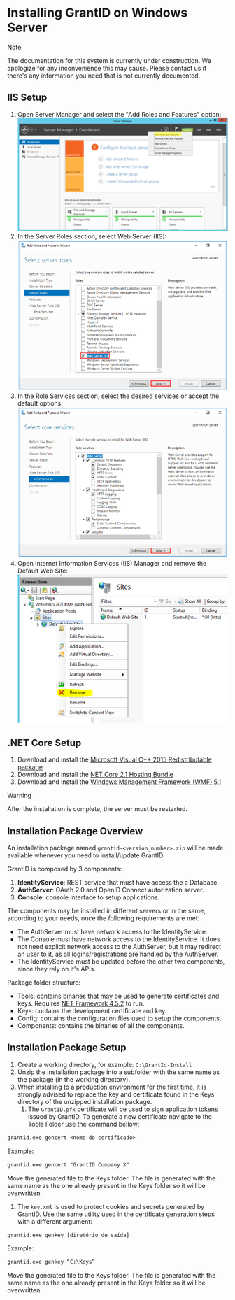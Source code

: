 ﻿# Installing GrantID on Windows Server

> [!NOTE]
> The documentation for this system is currently under construction. We apologize for any inconvenience this may cause. Please
> contact us if there's any information you need that is not currently documented.


## IIS Setup

1. Open Server Manager and select the "Add Roles and Features" option:
![Add Roles and Features](../../../../../images/grant-id/add-roles.png)
1. In the Server Roles section, select Web Server (IIS):
![Server Roles](../../../../../images/grant-id/server-roles.png)
1. In the Role Services section, select the desired services or accept the default options:
![Role Services](../../../../../images/grant-id/role-services.png)
1. Open Internet Information Services (IIS) Manager and remove the Default Web Site:
![Remove default website](../../../../../images/grant-id/remove-default-website.png)


## .NET Core Setup

1. Download and install the <a href="https://www.microsoft.com/en-us/download/details.aspx?id=48145" target="_blank">Microsoft Visual C++ 2015 Redistributable package</a>
1. Download and install the <a href="https://dotnet.microsoft.com/download/dotnet-core/thank-you/runtime-aspnetcore-2.1.16-windows-hosting-bundle-installer" target="_blank">NET Core 2.1 Hosting Bundle</a>
1. Download and install the <a href="https://go.microsoft.com/fwlink/?linkid=839516" target="_blank">Windows Management Framework (WMF) 5.1</a>

> [!WARNING]
> After the installation is complete, the server must be restarted.


## Installation Package Overview

An installation package named `grantid-<version_number>.zip` will be made available whenever you need to install/update GrantID.

GrantID is composed by 3 components:

1. **IdentityService**: REST service that must have access the a Database.
1. **AuthServer**: OAuth 2.0 and OpenID Connect autorization server.
1. **Console**: console interface to setup applications.

The components may be installed in different servers or in the same, according to your needs, once the following requirements are met:

* The AuthServer must have network access to the IdentityService.
* The Console must have network access to the IdentityService. It does not need explicit network access to the AuthServer, but it may redirect an user to it, as all logins/registrations are handled by the AuthServer.
* The IdentityService must be updated before the other two components, since they rely on it's APIs.

Package folder structure:

* Tools: contains binaries that may be used to generate certificates and keys. Requires <a href="https://www.microsoft.com/download/details.aspx?id=42642" target="_blank">NET Framework 4.5.2</a> to run.
* Keys: contains the development certificate and key.
* Config: contains the configuration files used to setup the components.
* Components: contains the binaries of all the components.

## Installation Package Setup

1. Create a working directory, for example: `C:\GrantId-Install`
1. Unzip the installation package into a subfolder with the same name as the package (in the working directory).
1. When installing to a production environment for the first time, it is strongly advised to replace the key and certificate found in the Keys directory of the unzipped installation package.
   1. The `GrantID.pfx` certificate will be used to sign application tokens issued by GrantID. To generate a new certificate navigate to the Tools Folder use the command bellow:
```ps
grantid.exe gencert <nome do certificado>
```
   Example:
```ps
grantid.exe gencert "GrantID Company X"
```
   Move the generated file to the Keys folder. The file is generated with the same name as the one already present in the Keys folder so it will be overwritten.
   1. The `key.xml` is used to protect cookies and secrets generated by GrantID. Use the same utility used in the certificate generation steps with a different argument:
```ps
grantid.exe genkey [diretório de saída]
```
   Example:
```ps
grantid.exe genkey “C:\Keys”
```
   Move the generated file to the Keys folder. The file is generated with the same name as the one already present in the Keys folder so it will be overwritten.
